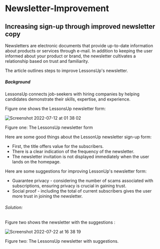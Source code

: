 # Newsletter-Improvement

## Increasing sign-up through improved newsletter copy

Newsletters are electronic documents that provide up-to-date information about products or services through e-mail. In addition to keeping the user informed about your product or brand, the newsletter cultivates a relationship based on trust and familiarity.

The article outlines steps to improve LessonsUp's newsletter. 

##### Background

LessonsUp connects job-seekers with hiring companies by helping candidates demonstrate their skills, expertise, and experience.

Figure one shows the LessonsUp newsletter form:

![Screenshot 2022-07-12 at 01 38 02](https://user-images.githubusercontent.com/64105005/180467972-014c40c8-c07b-4da6-8ced-8d1be2330072.png)


Figure one: The LessonsUp newsletter form

Here are some good things about the LessonUp newsletter sign-up form:

- First, the title offers value for the subscribers.
- There is a clear indication of the frequency of the newsletter.
- The newsletter invitation is not displayed immediately when the user lands on the homepage.

Here are some suggestions for improving LessonUp's newsletter form:

- Guarantee privacy - considering the number of scams associated with subscriptions, ensuring privacy is crucial in gaining trust.
- Social proof - including the total of current subscribers gives the user more trust in joining the newsletter. 

###### Solution:

Figure two shows the newsletter with the suggestions :

![Screenshot 2022-07-22 at 16 38 19](https://user-images.githubusercontent.com/64105005/180467715-bc8a5f1f-220c-4aa0-8efd-df54f181a9e4.png)

Figure two: The LessonsUp newsletter with suggestions.




